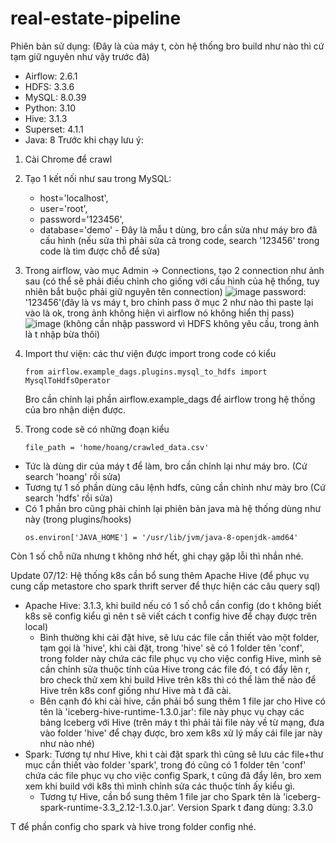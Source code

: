 # real-estate-pipeline

Phiên bản sử dụng: (Đây là của máy t, còn hệ thống bro build như nào thì cứ tạm giữ nguyên như vậy trước đã)
 - Airflow: 2.6.1
 - HDFS: 3.3.6
 - MySQL: 8.0.39
 - Python: 3.10
 - Hive: 3.1.3
 - Superset: 4.1.1
 - Java: 8
Trước khi chạy lưu ý:
1. Cài Chrome để crawl
2. Tạo 1 kết nối như sau trong MySQL:
   - host='localhost',
   - user='root',
   - password='123456',
   - database='demo'  -  Đây là mẫu t dùng, bro cần sửa như máy bro đã cấu hình (nếu sửa thì phải sửa cả trong code, search '123456' trong code là tìm được chỗ để sửa)
4. Trong airflow, vào mục Admin -> Connections, tạo 2 connection như ảnh sau (có thể sẽ phải điều chỉnh cho giống với cấu hình của hệ thống, tuy nhiên bắt buộc phải giữ nguyên tên connection)
   ![image](https://github.com/user-attachments/assets/a4b37ba4-9fcc-43f7-8bf0-11e34d9c2ab8)
   password: '123456'(đây là vs máy t, bro chỉnh pass ở mục 2 như nào thì paste lại vào là ok, trong ảnh không hiện vì airflow nó không hiển thị pass)
   ![image](https://github.com/user-attachments/assets/20ea01fe-6e0d-42c1-968b-07f9a98f02b3) (không cần nhập password vì HDFS không yêu cầu, trong ảnh là t nhập bừa thôi)

5. Import thư viện: các thư viện được import trong code có kiểu
   ```
   from airflow.example_dags.plugins.mysql_to_hdfs import MysqlToHdfsOperator
   ```
   Bro cần chỉnh lại phần airflow.example_dags để airflow trong hệ thống của bro nhận diện được.
6. Trong code sẽ có những đoạn kiểu 
    ```
   file_path = 'home/hoang/crawled_data.csv'
   ```
- Tức là dùng dir của máy t để làm, bro cần chỉnh lại như máy bro. (Cứ search 'hoang' rồi sửa)
- Tương tự 1 số phần dùng câu lệnh hdfs, cũng cần chỉnh như mày bro (Cứ search 'hdfs' rồi sửa)
- Có 1 phần bro cũng phải chỉnh lại phiên bản java mà hệ thống dùng như này (trong plugins/hooks)
   ```
   os.environ['JAVA_HOME'] = '/usr/lib/jvm/java-8-openjdk-amd64'
   ```
Còn 1 số chỗ nữa nhưng t không nhớ hết, ghi chạy gặp lỗi thì nhắn nhé.



Update 07/12: Hệ thống k8s cần bổ sung thêm Apache Hive (để phục vụ cung cấp metastore cho spark thrift server để thực hiện các câu query sql)
- Apache Hive: 3.1.3, khi build nếu có 1 số chỗ cần config (do t không biết k8s sẽ config kiểu gì nên t sẽ viết cách t config hive để chạy được trên local)
  - Bình thường khi cài đặt hive, sẽ lưu các file cần thiết vào một folder, tạm gọi là 'hive', khi cài đặt, trong 'hive' sẽ có 1 folder tên 'conf', trong folder này chứa các file phục vụ cho việc config Hive, mình sẽ cần chỉnh sửa thuộc tính của Hive trong các file đó, t có đẩy lên r, bro check thử xem khi build Hive trên k8s thì có thể làm thế nào để Hive trên k8s conf giống như Hive mà t đã cài.
  - Bên cạnh đó khi cài hive, cần phải bổ sung thêm 1 file jar cho Hive có tên là 'iceberg-hive-runtime-1.3.0.jar': file này phục vụ chạy các bảng Iceberg với Hive (trên máy t thì phải tải file này về từ mạng, đưa vào folder 'hive' để chạy được, bro xem k8s xử lý mấy cái file jar này như nào nhé)
 - Spark: Tương tự như Hive, khi t cài đặt spark thì cũng sẽ lưu các file+thư mục cần thiết vào folder 'spark', trong đó cũng có 1 folder tên 'conf' chứa các file phục vụ cho việc config Spark, t cũng đã đẩy lên, bro xem xem khi build với k8s thì mình chỉnh sửa các thuộc tính ấy kiểu gì.
   - Tương tự Hive, cần bổ sung thêm 1 file jar cho Spark tên là 'iceberg-spark-runtime-3.3_2.12-1.3.0.jar'. Version Spark t đang dùng: 3.3.0
  
T để phần config cho spark và hive trong folder config nhé.


    
